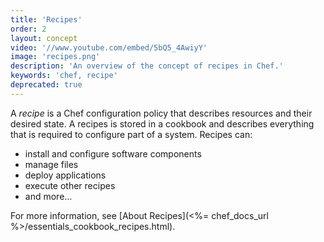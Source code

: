 ```yaml
---
title: 'Recipes'
order: 2
layout: concept
video: '//www.youtube.com/embed/5bQ5_4AwiyY'
image: 'recipes.png'
description: 'An overview of the concept of recipes in Chef.'
keywords: 'chef, recipe'
deprecated: true
---
```


A _recipe_ is a Chef configuration policy that describes resources and their desired state. A recipes is stored in a cookbook and describes everything that is required to configure part of a system. Recipes can:

  * install and configure software components
  * manage files
  * deploy applications
  * execute other recipes
  * and more...

For more information, see [About Recipes](<%= chef_docs_url %>/essentials_cookbook_recipes.html).
